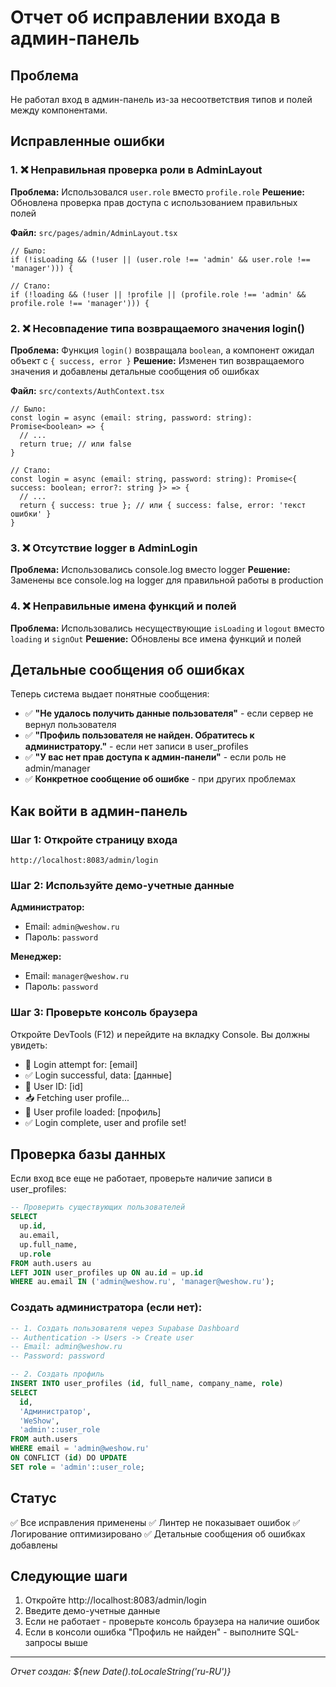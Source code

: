 # Отчет об исправлении входа в админ-панель

## Проблема

Не работал вход в админ-панель из-за несоответствия типов и полей между компонентами.

## Исправленные ошибки

### 1. ❌ Неправильная проверка роли в AdminLayout
**Проблема:** Использовался `user.role` вместо `profile.role`
**Решение:** Обновлена проверка прав доступа с использованием правильных полей

**Файл:** `src/pages/admin/AdminLayout.tsx`

```tsx
// Было:
if (!isLoading && (!user || (user.role !== 'admin' && user.role !== 'manager'))) {

// Стало:
if (!loading && (!user || !profile || (profile.role !== 'admin' && profile.role !== 'manager'))) {
```

### 2. ❌ Несовпадение типа возвращаемого значения login()
**Проблема:** Функция `login()` возвращала `boolean`, а компонент ожидал объект с `{ success, error }`
**Решение:** Изменен тип возвращаемого значения и добавлены детальные сообщения об ошибках

**Файл:** `src/contexts/AuthContext.tsx`

```tsx
// Было:
const login = async (email: string, password: string): Promise<boolean> => {
  // ...
  return true; // или false
}

// Стало:
const login = async (email: string, password: string): Promise<{ success: boolean; error?: string }> => {
  // ...
  return { success: true }; // или { success: false, error: 'текст ошибки' }
}
```

### 3. ❌ Отсутствие logger в AdminLogin
**Проблема:** Использовались console.log вместо logger
**Решение:** Заменены все console.log на logger для правильной работы в production

### 4. ❌ Неправильные имена функций и полей
**Проблема:** Использовались несуществующие `isLoading` и `logout` вместо `loading` и `signOut`
**Решение:** Обновлены все имена функций и полей

## Детальные сообщения об ошибках

Теперь система выдает понятные сообщения:

- ✅ **"Не удалось получить данные пользователя"** - если сервер не вернул пользователя
- ✅ **"Профиль пользователя не найден. Обратитесь к администратору."** - если нет записи в user_profiles
- ✅ **"У вас нет прав доступа к админ-панели"** - если роль не admin/manager
- ✅ **Конкретное сообщение об ошибке** - при других проблемах

## Как войти в админ-панель

### Шаг 1: Откройте страницу входа
```
http://localhost:8083/admin/login
```

### Шаг 2: Используйте демо-учетные данные

**Администратор:**
- Email: `admin@weshow.ru`
- Пароль: `password`

**Менеджер:**
- Email: `manager@weshow.ru`
- Пароль: `password`

### Шаг 3: Проверьте консоль браузера
Откройте DevTools (F12) и перейдите на вкладку Console. Вы должны увидеть:
- 🔐 Login attempt for: [email]
- ✅ Login successful, data: [данные]
- 👤 User ID: [id]
- 📥 Fetching user profile...
- 👤 User profile loaded: [профиль]
- ✅ Login complete, user and profile set!

## Проверка базы данных

Если вход все еще не работает, проверьте наличие записи в user_profiles:

```sql
-- Проверить существующих пользователей
SELECT 
  up.id,
  au.email,
  up.full_name,
  up.role
FROM auth.users au
LEFT JOIN user_profiles up ON au.id = up.id
WHERE au.email IN ('admin@weshow.ru', 'manager@weshow.ru');
```

### Создать администратора (если нет):

```sql
-- 1. Создать пользователя через Supabase Dashboard
-- Authentication -> Users -> Create user
-- Email: admin@weshow.ru
-- Password: password

-- 2. Создать профиль
INSERT INTO user_profiles (id, full_name, company_name, role)
SELECT 
  id,
  'Администратор',
  'WeShow',
  'admin'::user_role
FROM auth.users
WHERE email = 'admin@weshow.ru'
ON CONFLICT (id) DO UPDATE
SET role = 'admin'::user_role;
```

## Статус

✅ Все исправления применены
✅ Линтер не показывает ошибок
✅ Логирование оптимизировано
✅ Детальные сообщения об ошибках добавлены

## Следующие шаги

1. Откройте http://localhost:8083/admin/login
2. Введите демо-учетные данные
3. Если не работает - проверьте консоль браузера на наличие ошибок
4. Если в консоли ошибка "Профиль не найден" - выполните SQL-запросы выше

---
*Отчет создан: ${new Date().toLocaleString('ru-RU')}*
